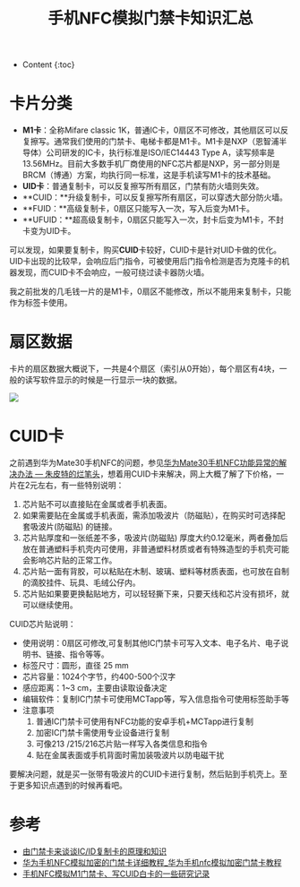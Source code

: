 ﻿---
layout:		post
category:	"sec"
title:		"手机NFC模拟门禁卡知识汇总"

tags:		[]
---
- Content
{:toc}


# 卡片分类

- **M1卡**：全称Mifare classic 1K，普通IC卡，0扇区不可修改，其他扇区可以反复擦写。通常我们使用的门禁卡、电梯卡都是M1卡。M1卡是NXP（恩智浦半导体）公司研发的IC卡，执行标准是ISO/IEC14443 Type A，读写频率是13.56MHz。目前大多数手机厂商使用的NFC芯片都是NXP，另一部分则是BRCM（博通）方案，均执行同一标准，这是手机读写M1卡的技术基础。
- **UID卡**：普通复制卡，可以反复擦写所有扇区，门禁有防火墙则失效。
- **CUID：**升级复制卡，可以反复擦写所有扇区，可以穿透大部分防火墙。
- **FUID：**高级复制卡，0扇区只能写入一次，写入后变为M1卡。
- **UFUID：**超高级复制卡，0扇区只能写入一次，封卡后变为M1卡，不封卡变为UID卡。



可以发现，如果要复制卡，购买**CUID**卡较好，CUID卡是针对UID卡做的优化。UID卡出现的比较早，会响应后门指令，可被使用后门指令检测是否为克隆卡的机器发现，而CUID卡不会响应，一般可绕过读卡器防火墙。

我之前批发的几毛钱一片的是M1卡，0扇区不能修改，所以不能用来复制卡，只能作为标签卡使用。

# 扇区数据

卡片的扇区数据大概说下，一共是4个扇区（索引从0开始），每个扇区有4块，一般的读写软件显示的时候是一行显示一块的数据。

![](https://pic2.zhimg.com/v2-828aacdf03f7bd6d15c9a8f565287421_r.jpg)

# CUID卡

之前遇到华为Mate30手机NFC的问题，参见[华为Mate30手机NFC功能异常的解决办法 — 朱皮特的烂笔头](https://zhupite.com/android/huawei-mate30-nfc.html)，想着用CUID卡来解决，网上大概了解了下价格，一片在2元左右，有一些特别说明：

1. 芯片贴不可以直接贴在金属或者手机表面。
2. 如果需要贴在金属或手机表面，需添加吸波片（防磁贴），在购买时可选择配套吸波片(防磁贴) 的链接。
3. 芯片贴厚度和一张纸差不多，吸波片(防磁贴) 厚度大约0.12毫米，两者叠加后放在普通塑料手机壳内可使用，非普通塑料材质或者有特殊造型的手机壳可能会影响芯片贴的正常工作。
4. 芯片贴一面有背胶，可以粘贴在木制、玻璃、塑料等材质表面，也可放在自制的滴胶挂件、玩具、毛绒公仔内。
5. 芯片贴如果要更换黏贴地方，可以轻轻撕下来，只要天线和芯片没有损坏，就可以继续使用。



CUID芯片贴说明：

- 使用说明：0扇区可修改,可复制其他IC门禁卡可写入文本、电子名片、电子说明书、链接、指令等等。
- 标签尺寸：圆形，直径 25 mm
- 芯片容量：1024个字节，约400-500个汉字
- 感应距离：1~3 cm，主要由读取设备决定
- 编辑软件：复制IC门禁卡可使用MCTapp等，写入信息指令可使用标签助手等
- 注意事项
  1. 普通IC门禁卡可使用有NFC功能的安卓手机+MCTapp进行复制
  2. 加密IC门禁卡需使用专业设备进行复制
  3. 可像213 /215/216芯片贴一样写入各类信息和指令
  4. 贴在金属表面或手机背面时需加装吸波片以防电磁干扰



要解决问题，就是买一张带有吸波片的CUID卡进行复制，然后贴到手机壳上。至于更多知识点遇到的时候再看吧。

# 参考

- [由门禁卡来谈谈IC/ID复制卡的原理和知识](https://zhuanlan.zhihu.com/p/654587508)
- [华为手机NFC模拟加密的门禁卡详细教程_华为手机nfc模拟加密门禁卡教程](https://blog.csdn.net/a1318321/article/details/105141863)
- [手机NFC模拟M1门禁卡、写CUID白卡的一些研究记录](https://cloud.tencent.com/developer/article/2032581)
